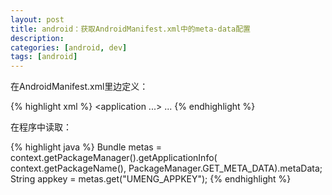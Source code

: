 ```yaml
---
layout: post
title: android：获取AndroidManifest.xml中的meta-data配置
description: 
categories: [android, dev]
tags: [android]
---
```


在AndroidManifest.xml里边定义：

{% highlight xml %}
<application ...>
    <meta-data
        android:name="UMENG_APPKEY"
        android:value="533bcf3956240b72ae0501a5" />
    ...
</application>
{% endhighlight %}

在程序中读取：

{% highlight java %}
Bundle metas = context.getPackageManager().getApplicationInfo(
                        context.getPackageName(), PackageManager.GET_META_DATA).metaData;
String appkey = metas.get("UMENG_APPKEY");
{% endhighlight %}


